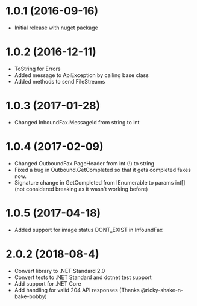 <a name="1.0.0"></a>
<a name="1.0.1"></a>
# 1.0.1 (2016-09-16)

* Initial release with nuget package

<a name="1.0.2"></a>
# 1.0.2 (2016-12-11)

* ToString for Errors
* Added message to ApiException by calling base class
* Added methods to send FileStreams

<a name="1.0.3"></a>
# 1.0.3 (2017-01-28)

* Changed InboundFax.MessageId from string to int

<a name="1.0.4"></a>
# 1.0.4 (2017-02-09)

* Changed OutboundFax.PageHeader from int (!) to string
* Fixed a bug in Outbound.GetCompleted so that it gets completed faxes now.
* Signature change in GetCompleted from IEnumerable<int> to params int[] (not considered breaking as it wasn't working before)

<a name="1.0.5"></a>
# 1.0.5 (2017-04-18)

* Added support for image status DONT_EXIST in InfoundFax 

<a name="2.0.2"></a>
# 2.0.2 (2018-08-4)

* Convert library to .NET Standard 2.0
* Convert tests to .NET Standard and dotnet test support
* Add support for .NET Core
* Add handling for valid 204 API responses (Thanks @ricky-shake-n-bake-bobby)
